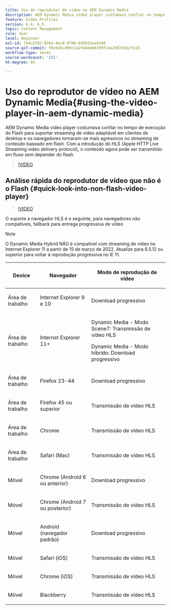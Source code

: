```yaml
---
title: Uso do reprodutor de vídeo no AEM Dynamic Media
description: AEM Dynamic Media video player costumava confiar no tempo de execução do Flash para suportar streaming de vídeo adaptável em clientes de desktop e os navegadores tornaram-se mais agressivos no streaming de conteúdo baseado em flash. Com a introdução do HLS (Apple HTTP Live Streaming video delivery protocol), o conteúdo agora pode ser transmitido em fluxo sem depender do flash.
feature: Video Profiles
version: 6.4, 6.5
topic: Content Management
role: User
level: Beginner
exl-id: 7e4cb782-836d-4ec0-97d0-645b91ea43e0
source-git-commit: f0c6e6cd09c1a2944de667d9f14a2d87d3e2fe1d
workflow-type: tm+mt
source-wordcount: '251'
ht-degree: 6%

---
```



# Uso do reprodutor de vídeo no AEM Dynamic Media{#using-the-video-player-in-aem-dynamic-media}

AEM Dynamic Media video player costumava confiar no tempo de execução do Flash para suportar streaming de vídeo adaptável em clientes de desktop e os navegadores tornaram-se mais agressivos no streaming de conteúdo baseado em flash. Com a introdução do HLS (Apple HTTP Live Streaming video delivery protocol), o conteúdo agora pode ser transmitido em fluxo sem depender do flash.

>[!VIDEO](https://video.tv.adobe.com/v/16791/?quality=9&learn=on)

## Análise rápida do reprodutor de vídeo que não é o Flash {#quick-look-into-non-flash-video-player}

>[!VIDEO](https://video.tv.adobe.com/v/17429/?quality=9&learn=on)

O suporte a navegador HLS é o seguinte, para navegadores não compatíveis, fallback para entrega progressiva de vídeo

>[!NOTE]
>
> O Dynamic Media Hybrid NÃO é compatível com streaming de vídeo no Internet Explorer 11 a partir de 15 de março de 2022. Atualize para 6.5.12 ou superior para voltar à reprodução progressiva no IE 11.

<table> 
 <thead> 
  <tr> 
   <th> <p>Device</p> </th>
   <th> <p>Navegador</p> </th>
   <th > <p>Modo de reprodução de vídeo</p> </th>
  </tr>
 </thead>
 <tbody>
  <tr> 
   <td> <p>Área de trabalho</p> </td>
   <td> <p>Internet Explorer 9 e 10</p> </td>
   <td> <p>Download progressivo</p> </td>
  </tr>
  <tr>
   <td> <p>Área de trabalho</p> </td>
   <td> <p>Internet Explorer 11+</p> </td>
   <td> <p>Dynamic Media - Modo Scene7: Transmissão de vídeo HLS</p> 
        <p>Dynamic Media - Modo híbrido: Download progressivo</p>
   </td>
  </tr>
  <tr>
   <td> <p>Área de trabalho</p> </td>
   <td> <p>Firefox 23-44</p> </td>
   <td> <p>Download progressivo</p> </td>
  </tr>
  <tr> 
   <td> <p>Área de trabalho</p> </td>
   <td> <p>Firefox 45 ou superior</p> </td>
   <td> <p>Transmissão de vídeo HLS</p> </td>
  </tr>
  <tr> 
   <td> <p>Área de trabalho</p> </td>
   <td> <p>Chrome</p> </td>
   <td> <p>Transmissão de vídeo HLS</p> </td>
  </tr>
  <tr> 
   <td> <p>Área de trabalho</p> </td>
   <td> <p>Safari (Mac)</p> </td>
   <td> <p>Transmissão de vídeo HLS</p> </td>
  </tr>
  <tr> 
   <td> <p>Móvel</p> </td>
   <td> <p>Chrome (Android 6 ou anterior)</p> </td>
   <td> <p>Download progressivo</p> </td>
  </tr>
  <tr> 
   <td> <p>Móvel</p> </td>
   <td> <p>Chrome (Android 7 ou posterior)</p> </td>
   <td> <p>Transmissão de vídeo HLS</p> </td>
  </tr>
  <tr> 
   <td> <p>Móvel</p> </td>
   <td> <p>Android (navegador padrão)</p> </td>
   <td> <p>Download progressivo</p> </td>
  </tr>
  <tr> 
   <td> <p>Móvel</p> </td>
   <td> <p>Safari (iOS)</p> </td>
   <td> <p>Transmissão de vídeo HLS</p> </td>
  </tr>
  <tr> 
   <td> <p>Móvel</p> </td>
   <td> <p>Chrome (iOS)</p> </td>
   <td> <p>Transmissão de vídeo HLS</p> </td>
  </tr>
  <tr> 
   <td> <p>Móvel</p> </td>
   <td> <p>Blackberry</p> </td>
   <td> <p>Transmissão de vídeo HLS</p> </td>
  </tr>
 </tbody>
</table>
